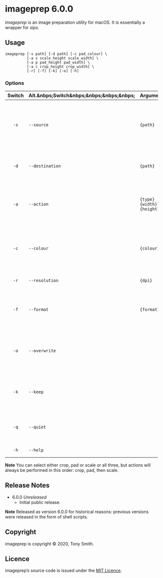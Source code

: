 # imageprep 6.0.0 #

*imageprep* is an image preparation utility for macOS. It is essentially a wrapper for *sips*.

## Usage

```
imageprep [-s path] [-d path] [-c pad_colour] \
          [-a s scale_height scale_width] \
          [-a p pad_height pad_width] \
          [-a c crop_height crop_width] \
          [-r] [-f] [-k] [-o] [-h]
```

### Options ###

| Switch | Alt.&nbps;Switch&nbps;&nbps;&nbps;&nbps; | Argument(s) | Description |
| :-: | --- | --- | --- |
| `-s` | `--source` | `{path}` | The path to an image or a directory of images. Default: current working directory |
| `-d` | `--destination` | `{path}` | The path to the images. Default: source directory |
| `-a` | `--action` | `{type}{width}{height}` | The crop/pad dimensions. Type is s (scale), c (crop) or p (pad) |
| `-c` | `--colour` | `{colour}` | The padding colour in Hex, eg. A1B2C3. Default: FFFFFF |
| `-r` | `--resolution` | `{dpi}` | Set the image dpi, eg. 300 |
| `-f` | `--format` | `{format}` | Set the image format: JPG/JPEG, PNG or TIF/TIFF |
| `-o` | `--overwrite` |  | Overwrite an existing file. Without this, existing files will be kept |
| `-k` | `--keep` |  | Keep the source file. Without this, the source will be deleted |
| `-q` | `--quiet` |  | Silence output messages (errors excepted) |
| `-h` | `--help` |  | Show help information |

**Note** You can select either crop, pad or scale or all three, but actions will always be performed in this order: crop, pad, then scale.

## Release Notes ##

- 6.0.0 *Unreleased*
    - Initial public release.

**Note** Released as version 6.0.0 for historical reasons: previous versions were released in the form of shell scripts.

## Copyright ##

imageprep is copyright &copy; 2020, Tony Smith.

## Licence ##

imageprep’s source code is issued under the [MIT Licence](./LICENSE).